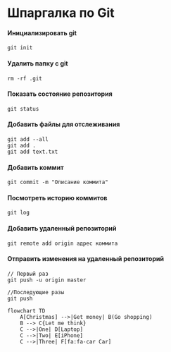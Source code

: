 # Шпаргалка по Git

#### Инициализировать git

`git init`

#### Удалить папку с git

`rm -rf .git`

#### Показать состояние репозитория

`git status`

#### Добавить файлы для отслеживания

```
git add --all
git add .
git add text.txt
```

#### Добавить коммит

`git commit -m "Описание коммита"`

#### Посмотреть историю коммитов

`git log`

#### Добавить удаленный репозиторий

`git remote add origin адрес коммита`

#### Отправить изменения на удаленный репозиторий

```
// Первый раз
git push -u origin master

//Последующие разы
git push
```

```mermaid
flowchart TD
    A[Christmas] -->|Get money| B(Go shopping)
    B --> C{Let me think}
    C -->|One| D[Laptop]
    C -->|Two| E[iPhone]
    C -->|Three| F[fa:fa-car Car]
```


